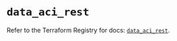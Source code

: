 # `data_aci_rest`

Refer to the Terraform Registry for docs: [`data_aci_rest`](https://registry.terraform.io/providers/ciscodevnet/aci/2.17.0/docs/data-sources/rest).
